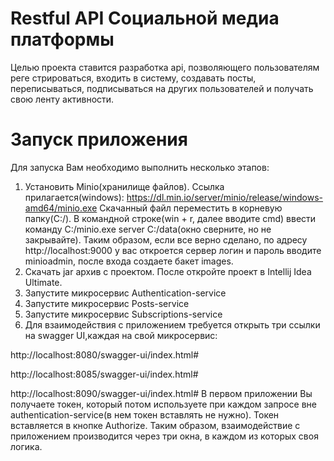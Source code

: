 # Restful API Социальной медиа платформы
Целью проекта ставится разработка api, позволяющего пользователям реге
стрироваться, входить в систему, создавать посты, переписываться,
подписываться на других пользователей и получать свою ленту активности.

# Запуск приложения
Для запуска Вам необходимо выполнить несколько этапов:
1. Установить Minio(хранилище файлов). Ссылка прилагается(windows): https://dl.min.io/server/minio/release/windows-amd64/minio.exe
Скачанный файл переместить в корневую папку(C:/). В командной строке(win + r, далее вводите cmd) ввести команду 
C:/minio.exe server C:/data(окно сверните, но не закрывайте). Таким образом, если все верно сделано, по адресу http://localhost:9000 у вас откроется сервер
логин и пароль вводите minioadmin, после входа создаете бакет images.
2. Скачать jar архив с проектом. После откройте проект в Intellij Idea Ultimate. 
3. Запустите микросервис Authentication-service
4. Запустите микросервис Posts-service
5. Запустите микросервис Subscriptions-service
6. Для взаимодействия с приложением требуется открыть три ссылки на swagger UI,каждая на свой микросервис:

http://localhost:8080/swagger-ui/index.html#

http://localhost:8085/swagger-ui/index.html#

http://localhost:8090/swagger-ui/index.html#
В первом приложении Вы получаете токен, который потом используете при каждом запросе вне authentication-service(в нем токен вставлять не нужно).
Токен вставляется в кнопке Authorize. Таким образом, взаимодействие с приложением производится через три окна, в каждом из которых своя логика.
